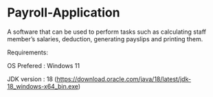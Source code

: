 # Payroll-Application
A software that can be used to perform tasks such as calculating staff member’s salaries, deduction, generating
payslips and printing them.

Requirements:

OS Prefered : Windows 11

JDK version : 18 (https://download.oracle.com/java/18/latest/jdk-18_windows-x64_bin.exe)
